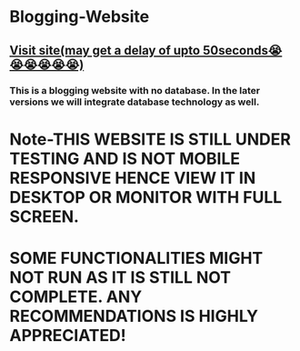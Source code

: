 # Blogging-Website
## <a href="https://blog-application-1-7re0.onrender.com">Visit site(may get a delay of upto 50seconds😭😭😭😭😭😭)</a>
### This is a blogging website with no database. In the later versions we will integrate database technology as well.

# Note-THIS WEBSITE IS STILL UNDER TESTING AND IS NOT MOBILE RESPONSIVE HENCE VIEW IT IN DESKTOP OR MONITOR WITH FULL SCREEN.
#      SOME FUNCTIONALITIES MIGHT NOT RUN AS IT IS STILL NOT COMPLETE. ANY RECOMMENDATIONS IS HIGHLY APPRECIATED!

